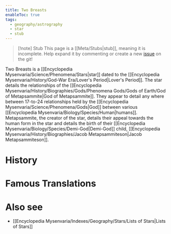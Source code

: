 ```yaml
---
title: Two Breasts
enableToc: true
tags:
  - geography/astrography
  - star
  - stub
---
```


> [!note] Stub
> This page is a [[Meta/Stubs|stub]], meaning it is incomplete. Help expand it by commenting or create a new [issue](https://github.com/RagtimeGal/quartz--encyclopedia-mysenvaria/issues/new/choose) on the git!

Two Breasts is a [[Encyclopedia Mysenvaria/Science/Phenomena/Stars|star]] dated to the [[Encyclopedia Mysenvaria/History/God-War Era/Lover's Period|Lover's Period]]. The star details the relationships of the [[Encyclopedia Mysenvaria/History/Biographies/Gods/Phenomena Gods/Gods of Earth/God of Metapsammite|God of Metapsammite]]. They appear to detail any where between 17-to-24 relationships held by the [[Encyclopedia Mysenvaria/Science/Phenomena/Gods|God]] between various [[Encyclopedia Mysenvaria/Biology/Species/Human|humans]]. Metapsammite, the creator of the star, details their appeal towards the human form in the star and details the birth of their [[Encyclopedia Mysenvaria/Biology/Species/Demi-God|Demi-God]] child, [[Encyclopedia Mysenvaria/History/Biographies/Jacob Metapsammiteson|Jacob Metapsammiteson]].
# History

# Famous Translations

# Also see
- [[Encyclopedia Mysenvaria/Indexes/Geography/Stars/Lists of Stars|Lists of Stars]]
